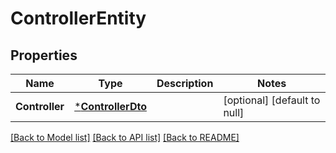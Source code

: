 # ControllerEntity

## Properties
Name | Type | Description | Notes
------------ | ------------- | ------------- | -------------
**Controller** | [***ControllerDto**](ControllerDTO.md) |  | [optional] [default to null]

[[Back to Model list]](../README.md#documentation-for-models) [[Back to API list]](../README.md#documentation-for-api-endpoints) [[Back to README]](../README.md)

